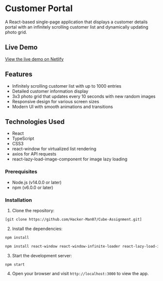 # Customer Portal

A React-based single-page application that displays a customer details portal with an infinitely scrolling customer list and dynamically updating photo grid.

## Live Demo

[View the live demo on Netlify](https://customer-portal-typescript.netlify.app/)

## Features

- Infinitely scrolling customer list with up to 1000 entries
- Detailed customer information display
- 3x3 photo grid that updates every 10 seconds with new random images
- Responsive design for various screen sizes
- Modern UI with smooth animations and transitions

## Technologies Used

- React
- TypeScript
- CSS3
- react-window for virtualized list rendering
- axios for API requests
- react-lazy-load-image-component for image lazy loading

### Prerequisites

- Node.js (v14.0.0 or later)
- npm (v6.0.0 or later)

### Installation

1. Clone the repository:
```bash
[git clone https://github.com/Hacker-Man07/Cube-Assignment.git]
```
2. Install the dependencies:
```bash
npm install
```
```bash
npm install react-window react-window-infinite-loader react-lazy-load-image-component axios
```
3. Start the development server:
```bash
npm start
```
4. Open your browser and visit `http://localhost:3000` to view the app.
